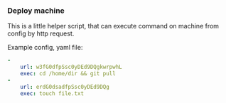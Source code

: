 ### Deploy machine
This is a little helper script, that can execute command on machine from config by http request.

Example config, yaml file:
```yaml
-
    url: w3fG0dfpSsc0yDEd9DQgkwrpwhL
    exec: cd /home/dir && git pull
-
    url: erdG0dsadfpSsc0yDEd9DQg
    exec: touch file.txt
```